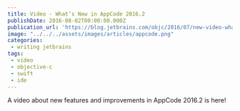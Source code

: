 ```yaml
---
title: Video - What’s New in AppCode 2016.2
publishDate: 2016-08-02T00:00:00.000Z
publication_url: 'https://blog.jetbrains.com/objc/2016/07/new-video-whats-new-in-appcode-2016-2/'
image: "../../../assets/images/articles/appcode.png"
categories:
 - writing jetbrains
tags:
 - video
 - objective-c
 - swift
 - ide
---
```


A video about new features and improvements in AppCode 2016.2 is here!
